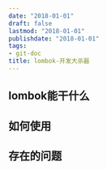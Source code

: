 ```yaml
---
date: "2018-01-01"
draft: false
lastmod: "2018-01-01"
publishdate: "2018-01-01"
tags:
- git-doc
title: lombok-开发大杀器
---
```

## lombok能干什么

## 如何使用

## 存在的问题 